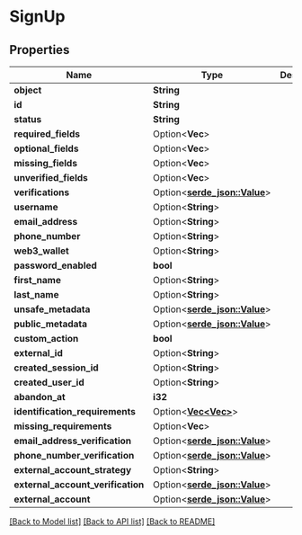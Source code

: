 # SignUp

## Properties

Name | Type | Description | Notes
------------ | ------------- | ------------- | -------------
**object** | **String** |  | 
**id** | **String** |  | 
**status** | **String** |  | 
**required_fields** | Option<**Vec<String>**> |  | [optional]
**optional_fields** | Option<**Vec<String>**> |  | [optional]
**missing_fields** | Option<**Vec<String>**> |  | [optional]
**unverified_fields** | Option<**Vec<String>**> |  | [optional]
**verifications** | Option<[**serde_json::Value**](.md)> |  | [optional]
**username** | Option<**String**> |  | [optional]
**email_address** | Option<**String**> |  | [optional]
**phone_number** | Option<**String**> |  | [optional]
**web3_wallet** | Option<**String**> |  | [optional]
**password_enabled** | **bool** |  | 
**first_name** | Option<**String**> |  | [optional]
**last_name** | Option<**String**> |  | [optional]
**unsafe_metadata** | Option<[**serde_json::Value**](.md)> |  | [optional]
**public_metadata** | Option<[**serde_json::Value**](.md)> |  | [optional]
**custom_action** | **bool** |  | 
**external_id** | Option<**String**> |  | [optional]
**created_session_id** | Option<**String**> |  | [optional]
**created_user_id** | Option<**String**> |  | [optional]
**abandon_at** | **i32** |  | 
**identification_requirements** | Option<[**Vec<Vec<String>>**](array.md)> |  | [optional]
**missing_requirements** | Option<**Vec<String>**> |  | [optional]
**email_address_verification** | Option<[**serde_json::Value**](.md)> |  | [optional]
**phone_number_verification** | Option<[**serde_json::Value**](.md)> |  | [optional]
**external_account_strategy** | Option<**String**> |  | [optional]
**external_account_verification** | Option<[**serde_json::Value**](.md)> |  | [optional]
**external_account** | Option<[**serde_json::Value**](.md)> |  | [optional]

[[Back to Model list]](../README.md#documentation-for-models) [[Back to API list]](../README.md#documentation-for-api-endpoints) [[Back to README]](../README.md)


